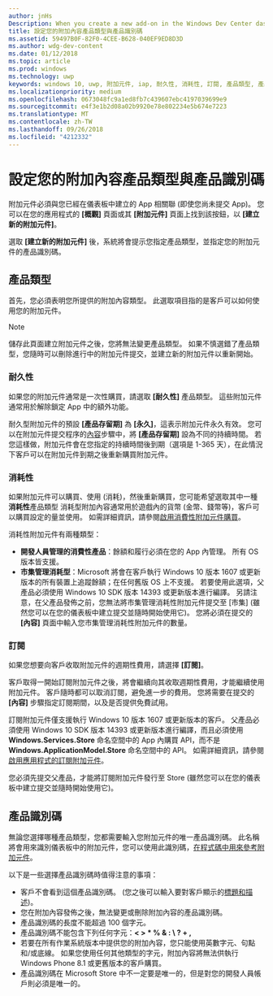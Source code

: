 ```yaml
---
author: jnHs
Description: When you create a new add-on in the Windows Dev Center dashboard, you need to specify a product type and assign it a product ID.
title: 設定您的附加內容產品類型與產品識別碼
ms.assetid: 59497B0F-82F0-4CEE-B628-040EF9ED8D3D
ms.author: wdg-dev-content
ms.date: 01/12/2018
ms.topic: article
ms.prod: windows
ms.technology: uwp
keywords: windows 10, uwp, 附加元件, iap, 耐久性, 消耗性, 訂閱, 產品類型, 產品識別碼, App 內購買, 應用程式內產品
ms.localizationpriority: medium
ms.openlocfilehash: 0673048fc9a1ed8fb7c439607ebc4197039699e9
ms.sourcegitcommit: e4f3e1b2d08a02b9920e78e802234e5b674e7223
ms.translationtype: MT
ms.contentlocale: zh-TW
ms.lasthandoff: 09/26/2018
ms.locfileid: "4212332"
---
```

# <a name="set-your-add-on-product-type-and-product-id"></a>設定您的附加內容產品類型與產品識別碼

附加元件必須與您已經在儀表板中建立的 App 相關聯 (即使您尚未提交 App)。 您可以在您的應用程式的 **\[概觀\]** 頁面或其 **\[附加元件\]** 頁面上找到該按鈕，以 **\[建立新的附加元件\]**。

選取 **\[建立新的附加元件\]** 後，系統將會提示您指定產品類型，並指定您的附加元件的產品識別碼。

## <a name="product-type"></a>產品類型

首先，您必須表明您所提供的附加內容類型。 此選取項目指的是客戶可以如何使用您的附加元件。

> [!NOTE]
> 儲存此頁面建立附加元件之後，您將無法變更產品類型。 如果不慎選錯了產品類型，您隨時可以刪除進行中的附加元件提交，並建立新的附加元件以重新開始。

<span id="durable" />

### <a name="durable"></a>耐久性

如果您的附加元件通常是一次性購買，請選取 **\[耐久性\]** 產品類型。 這些附加元件通常用於解除鎖定 App 中的額外功能。

耐久型附加元件的預設 **\[產品存留期\]** 為 **\[永久\]**，這表示附加元件永久有效。 您可以在附加元件提交程序的[內容](enter-add-on-properties.md)步驟中，將 **\[產品存留期\]** 設為不同的持續時間。 若您這樣做，附加元件會在您指定的持續時間後到期（選項是 1-365 天），在此情況下客戶可以在附加元件到期之後重新購買附加元件。

<span id="consumable" />

### <a name="consumable"></a>消耗性

如果附加元件可以購買、使用 (消耗)，然後重新購買，您可能希望選取其中一種**消耗性**產品類型 消耗型附加內容通常用於遊戲內的貨幣 (金幣、錢幣等)，客戶可以購買設定的量並使用。 如需詳細資訊，請參閱[啟用消費性附加元件購買](../monetize/enable-consumable-add-on-purchases.md)。

消耗性附加元件有兩種類型：
- **開發人員管理的消費性產品**：餘額和履行必須在您的 App 內管理。 所有 OS 版本皆支援。
- **市集管理消耗型**：Microsoft 將會在客戶執行 Windows 10 版本 1607 或更新版本的所有裝置上追蹤餘額；在任何舊版 OS 上不支援。 若要使用此選項，父產品必須使用 Windows 10 SDK 版本 14393 或更新版本進行編譯。 另請注意，在父產品發佈之前，您無法將市集管理消耗性附加元件提交至 [市集] (雖然您可以在您的儀表板中建立提交並隨時開始使用它)。 您將必須在提交的 **\[內容\]** 頁面中輸入您市集管理消耗性附加元件的數量。

<span id="subscription" />

### <a name="subscription"></a>訂閱

如果您想要向客戶收取附加元件的週期性費用，請選擇 **\[訂閱\]**。

客戶取得一開始訂閱附加元件之後，將會繼續向其收取週期性費用，才能繼續使用附加元件。 客戶隨時都可以取消訂閱，避免進一步的費用。 您將需要在提交的 **\[內容\]** 步驟指定訂閱期間，以及是否提供免費試用。

訂閱附加元件僅支援執行 Windows 10 版本 1607 或更新版本的客戶。 父產品必須使用 Windows 10 SDK 版本 14393 或更新版本進行編譯，而且必須使用 **Windows.Services.Store** 命名空間中的 App 內購買 API，而不是 **Windows.ApplicationModel.Store** 命名空間中的 API。 如需詳細資訊，請參閱[啟用應用程式的訂閱附加元件](../monetize/enable-subscription-add-ons-for-your-app.md)。

您必須先提交父產品，才能將訂閱附加元件發行至 Store (雖然您可以在您的儀表板中建立提交並隨時開始使用它)。

## <a name="product-id"></a>產品識別碼

無論您選擇哪種產品類型，您都需要輸入您附加元件的唯一產品識別碼。 此名稱將會用來識別儀表板中的附加元件，您可以使用此識別碼，[在程式碼中用來參考附加元件](../monetize/in-app-purchases-and-trials.md#how-to-use-product-ids-for-add-ons-in-your-code)。

以下是一些選擇產品識別碼時值得注意的事項：

-   客戶不會看到這個產品識別碼。 (您之後可以輸入要對客戶顯示的[標題和描述](create-add-on-descriptions.md))。
-   您在附加內容發佈之後，無法變更或刪除附加內容的產品識別碼。
-   產品識別碼的長度不能超過 100 個字元。
-   產品識別碼不能包含下列任何字元：**&lt; &gt; \* % &amp; : \\ ? + ,**
-   若要在所有作業系統版本中提供您的附加內容，您只能使用英數字元、句點和/或底線。 如果您使用任何其他類型的字元，附加內容將無法供執行 Windows Phone 8.1 或更舊版本的客戶購買。
-   產品識別碼在 Microsoft Store 中不一定要是唯一的，但是對您的開發人員帳戶則必須是唯一的。
 
